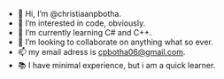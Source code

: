 - 👋 Hi, I’m @christiaanpbotha.
- 👀 I’m interested in code, obviously.
- 🌱 I’m currently learning C# and C++.
- 💞️ I’m looking to collaborate on anything what so ever.
- 📫 my email adress is cpbotha06@gmail.com.
- 📚 I have minimal experience, but i am a quick learner.
<!---
christiaanpbotha/christiaanpbotha is a ✨ special ✨ repository because its `README.md` (this file) appears on your GitHub profile.
You can click the Preview link to take a look at your changes.
--->
